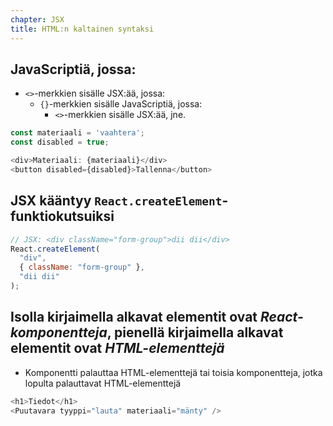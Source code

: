```yaml
---
chapter: JSX
title: HTML:n kaltainen syntaksi
---
```


## JavaScriptiä, jossa:
* `<>`-merkkien sisälle JSX:ää, jossa:
  * `{}`-merkkien sisälle JavaScriptiä, jossa:
    * `<>`-merkkien sisälle JSX:ää, jne.
```js
const materiaali = 'vaahtera';
const disabled = true;

<div>Materiaali: {materiaali}</div>
<button disabled={disabled}>Tallenna</button>
```

## JSX kääntyy `React.createElement`-funktiokutsuiksi
```js
// JSX: <div className="form-group">dii dii</div>
React.createElement(
  "div",
  { className: "form-group" },
  "dii dii"
);
```

## **Isolla** kirjaimella alkavat elementit ovat *React-komponentteja*, **pienellä** kirjaimella alkavat elementit ovat *HTML-elementtejä*
* Komponentti palauttaa HTML-elementtejä tai toisia komponentteja, jotka lopulta palauttavat HTML-elementtejä
```js
<h1>Tiedot</h1>
<Puutavara tyyppi="lauta" materiaali="mänty" />
```
